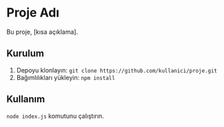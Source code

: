 
# Proje Adı

Bu proje, [kısa açıklama].

## Kurulum

1. Depoyu klonlayın: `git clone https://github.com/kullanici/proje.git`
2. Bağımlılıkları yükleyin: `npm install`

## Kullanım

`node index.js` komutunu çalıştırın.
